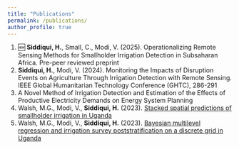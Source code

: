 ```yaml
---
title: "Publications"
permalink: /publications/
author_profile: true
---
```


1. 🆕 **Siddiqui, H.**, Small, C., Modi, V. (2025). Operationalizing Remote Sensing Methods for Smallholder Irrigation Detection in Subsaharan Africa. Pre-peer reviewed preprint
2. **Siddiqui, H.**, Modi, V. (2024). Monitoring the Impacts of Disruption Events on Agriculture Through Irrigation Detection with Remote Sensing. IEEE Global Humanitarian Technology Conference (GHTC), 286-291
3. A Novel Method of Irrigation Detection and Estimation of the Effects of Productive Electricity Demands on Energy System Planning
4. Walsh, M.G., Modi, V., **Siddiqui, H.** (2023). [Stacked spatial predictions of smallholder irrigation in Uganda](https://africasoils.info/wp-content/uploads/2023/12/Uganda_irrigation_prediction.html)
5. Walsh, M.G., Modi, V., **Siddiqui, H.** (2023). [Bayesian multilevel regression and irrigation survey poststratification on a discrete grid in Uganda](https://africasoils.info/wp-content/uploads/2023/12/MRP_brms.html)
